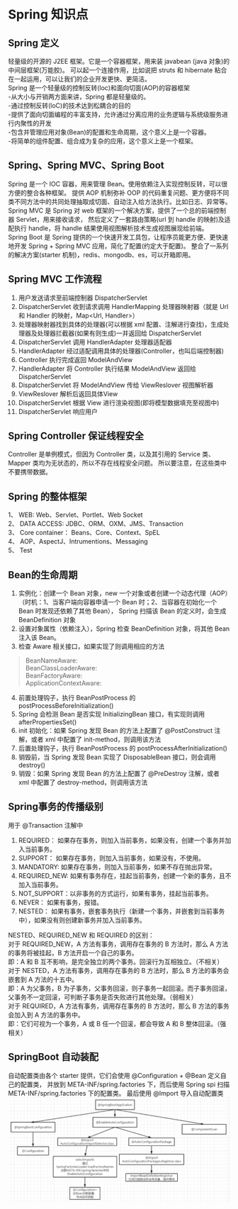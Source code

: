 # Spring 知识点

## Spring 定义
轻量级的开源的 J2EE 框架。它是一个容器框架，用来装 javabean (java 对象)的中间层框架(万能胶)。
可以起一个连接作用，比如说把 struts 和 hibernate 粘合在一起运用，可以让我们的企业开发更快、更简洁。  
Spring 是一个轻量级的控制反转(loc)和面向切面(AOP)的容器框架  
-从大小与开销两方面来讲，Spring 都是轻量级的。  
-通过控制反转(loC)的技术达到松耦合的目的  
-提供了面向切面编程的丰富支持，允许通过分离应用的业务逻辑与系统级服务进行内聚性的开发  
-包含并管理应用对象(Bean)的配置和生命周期，这个意义上是一个容器。  
-将简单的组件配置、组合成为复杂的应用，这个意义上是一个框架。

## Spring、Spring MVC、Spring Boot
Spring 是一个 IOC 容器，用来管理 Bean。使用依赖注入实现控制反转，可以很方便的整合各种框架。
提供 AOP 机制弥补 OOP 的代码重复问题、更方便将不同类不同方法中的共同处理抽取成切面、自动注入给方法执行。比如日志、异常等。  
Spring MVC 是 Spring 对 web 框架的一个解决方案，提供了一个总的前端控制器 Servlet，用来接收请求，
然后定义了一套路由策略(url 到 handle 的映射)及适配执行 handle，将 handle 结果使用视图解析技术生成视图展现给前端。  
Spring Boot 是 Spring 提供的一个快速开发工具包，让程序员能更方便、更快速地开发 Spring + Spring MVC 应用，简化了配置(约定大于配置)。
整合了一系列的解决方案(starter 机制)，redis、mongodb、es，可以开箱即用。

## Spring MVC 工作流程
1. 用户发送请求至前端控制器 DispatcherServlet
2. DispatcherServlet 收到请求调用 HandlerMapping 处理器映射器（就是 Url 和 Handler 的映射，Map<Url, Handler>）
3. 处理器映射器找到具体的处理器(可以根据 xml 配置、注解进行查找)，生成处理器及处理器拦截器(如果有则生成)一并返回给 DispatcherServlet
4. DispatcherServlet 调用 HandlerAdapter 处理器适配器
5. HandlerAdapter 经过适配调用具体的处理器(Controller，也叫后端控制器)
6. Controller 执行完成返回 ModelAndView
7. HandlerAdapter 将 Controller 执行结果 ModelAndView 返回给 DispatcherServlet
8. DispatcherServlet 将 ModelAndView 传给 ViewReslover 视图解析器
9. ViewReslover 解析后返回具体View
10. DispatcherServlet 根据 View 进行渲染视图(即将模型数据填充至视图中)
11. DispatcherServlet 响应用户

## Spring Controller 保证线程安全
Controller 是单例模式，但因为 Controller 类，以及其引用的 Service 类、Mapper 类均为无状态的，所以不存在线程安全问题。
所以要注意，在这些类中不要携带数据。

## Spring 的整体框架
1、 WEB:  Web、Servlet、Portlet、Web Socket  
2、 DATA ACCESS: JDBC、ORM、OXM、JMS、Transaction  
3、 Core container： Beans、Core、Context、SpEL  
4、 AOP、AspectJ、Intrumentions、Messaging  
5、 Test

## Bean的生命周期
1. 实例化：创建一个 Bean 对象，new 一个对象或者创建一个动态代理（AOP）
（时机：1、当客户端向容器申请一个 Bean 时；2、当容器在初始化一个 Bean 时发现还依赖了其他 Bean），
Spring 扫描该 Bean 的定义时，会生成 BeanDefinition 对象
2. 设置对象属性（依赖注入），Spring 检查 BeanDefinition 对象，将其他 Bean 注入该 Bean。
3. 检查 Aware 相关接口，如果实现了则调用相应的方法
 >  BeanNameAware:   
 >  BeanClassLoaderAware:   
 >  BeanFactoryAware:  
 >  ApplicationContextAware: 
4. 前置处理钩子，执行 BeanPostProcess 的 postProcessBeforeInitialization()
5. Spring 会检测 Bean 是否实现 InitializingBean 接口，有实现则调用 afterPropertiesSet()
6. init 初始化：如果 Spring 发现 Bean 的方法上配置了 @PostConstruct 注解，或者 xml 中配置了 init-method，则调用该方法
7. 后置处理钩子，执行 BeanPostProcess 的 postProcessAfterInitialization()
8. 销毁前，当 Spring 发现 Bean 实现了 DisposableBean 接口，则会调用 destroy()
9. 销毁：如果 Spring 发现 Bean 的方法上配置了 @PreDestroy 注解，或者 xml 中配置了 destroy-method，则调用该方法

## Spring事务的传播级别
用于 @Transaction 注解中
1. REQUIRED： 如果存在事务，则加入当前事务，如果没有，创建一个事务并加入当前事务。 
2. SUPPORT： 如果存在事务，则加入当前事务，如果没有，不使用。 
3. MANDATORY: 如果存在事务，则加入当前事务，如果不存在抛出异常。 
4. REQUIRED_NEW: 如果有事务存在，挂起当前事务，创建一个新的事务，且不加入当前事务。
5. NOT_SUPPORT：以非事务的方式运行，如果有事务，挂起当前事务。 
6. NEVER： 如果有事务，报错。
7. NESTED： 如果有事务，嵌套事务执行（新建一个事务，并嵌套到当前事务中），如果没有则创建新事务并加入当前事务。 

NESTED、REQUIRED_NEW 和 REQUIRED 的区别：  
对于 REQUIRED_NEW，A 方法有事务，调用存在事务的 B 方法时，那么 A 方法的事务将被挂起，B 方法开启一个自己的事务。  
即：A 和 B 互不影响，是完全独立的两个事务。回滚行为互相独立。（不相关）  
对于 NESTED，A 方法有事务，调用存在事务的 B 方法时，那么 B 方法的事务会嵌套到 A 方法的十五中。  
即：A 为父事务，B 为子事务，父事务回滚，则子事务一起回滚。而子事务回滚，父事务不一定回滚，可判断子事务是否失败进行其他处理。（弱相关）  
对于 REQUIRED，A 方法有事务，调用存在事务的 B 方法时，那么 B 方法的事务会加入到 A 方法的事务中。  
即：它们可视为一个事务，A 或 B 任一个回滚，都会导致 A 和 B 整体回滚。（强相关）  

## SpringBoot 自动装配
自动配置类由各个 starter 提供，它们会使用 @Configuration + @Bean 定义自己的配置类，
并放到 META-INF/spring.factories 下，而后使用 Spring spi 扫描 META-INF/spring.factories 下的配置类。
最后使用 @Import 导入自动配置类
![SpringBoot自动装配.png](../图片素材/Spring/SpringBoot自动装配.png)

